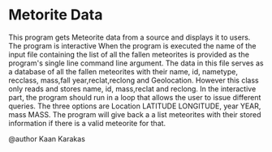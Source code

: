 # Metorite Data

  This program gets Meteorite data from a source and displays it to users. The
  program is interactive When the program is executed the name of the input
  file containing the list of all the fallen meteorites is provided as the
  program's single line command line argument. The data in this file serves as
  a database of all the fallen meteorites with their name, id, nametype,
  recclass, mass,fall year,reclat,reclong and Geolocation. However this class
  only reads and stores name, id, mass,reclat and reclong. In the interactive
  part, the program should run in a loop that allows the user to issue
  different queries. The three options are Location LATITUDE LONGITUDE, year
  YEAR, mass MASS. The program will give back a a list meteorites with their
  stored information if there is a valid meteorite for that.

  @author Kaan Karakas
